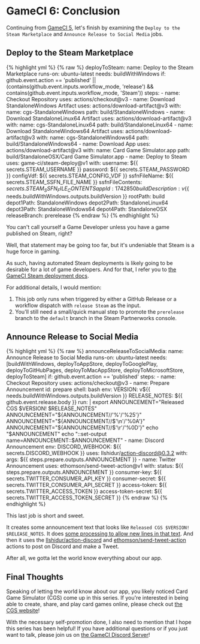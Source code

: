 # GameCI 6: Conclusion

Continuing from [GameCI 5](gameci-5_windows.html), let's finish by examining the `Deploy to the Steam Marketplace` and `Announce Release to Social Media` jobs.

## Deploy to the Steam Marketplace

{% highlight yml %}
{% raw %}
  deployToSteam:
    name: Deploy to the Steam Marketplace
    runs-on: ubuntu-latest
    needs:  buildWithWindows
    if: github.event.action == 'published' || (contains(github.event.inputs.workflow_mode, 'release') && contains(github.event.inputs.workflow_mode, 'Steam'))
    steps:
      - name: Checkout Repository
        uses: actions/checkout@v3
      - name: Download StandaloneWindows Artifact
        uses: actions/download-artifact@v3
        with:
          name: cgs-StandaloneWindows
          path: build/StandaloneWindows
      - name: Download StandaloneLinux64 Artifact
        uses: actions/download-artifact@v3
        with:
          name: cgs-StandaloneLinux64
          path: build/StandaloneLinux64
      - name: Download StandaloneWindows64 Artifact
        uses: actions/download-artifact@v3
        with:
          name: cgs-StandaloneWindows64
          path: build/StandaloneWindows64
      - name: Download App
        uses: actions/download-artifact@v3
        with:
          name: Card Game Simulator.app
          path: build/StandaloneOSX/Card Game Simulator.app
      - name: Deploy to Steam
        uses: game-ci/steam-deploy@v1
        with:
          username: ${{ secrets.STEAM_USERNAME }}
          password:  ${{ secrets.STEAM_PASSWORD }}
          configVdf: ${{ secrets.STEAM_CONFIG_VDF }}
          ssfnFileName: ${{ secrets.STEAM_SSFN_FILE_NAME }}
          ssfnFileContents: ${{ secrets.STEAM_SSFN_FILE_CONTENTS }}
          appId: 1742850
          buildDescription: v${{ needs.buildWithWindows.outputs.buildVersion }}
          rootPath: build
          depot1Path: StandaloneWindows
          depot2Path: StandaloneLinux64
          depot3Path: StandaloneWindows64
          depot4Path: StandaloneOSX
          releaseBranch: prerelease
{% endraw %}
{% endhighlight %}

You can't call yourself a Game Developer unless you have a game published on Steam, right?

Well, that statement may be going too far, but it's undeniable that Steam is a huge force in gaming.

As such, having automated Steam deployments is likely going to be desirable for a lot of game developers.
And for that, I refer you to [the GameCI Steam deployment docs](https://game.ci/docs/github/deployment/steam).

For additional details, I would mention:
1. This job only runs when triggered by either a GitHub Release or a workflow dispatch with `release Steam` as the input.
2. You'll still need a small/quick manual step to promote the `prerelease` branch to the `default` branch in the Steam Partnerworks console.

## Announce Release to Social Media

{% highlight yml %}
{% raw %}
  announceReleaseToSocialMedia:
    name: Announce Release to Social Media
    runs-on: ubuntu-latest
    needs: [buildWithWindows, deployToAppStore, deployToGooglePlay, deployToGitHubPages, deployToMacAppStore, deployToMicrosoftStore, deployToSteam]
    if: github.event.action == 'published'
    steps:
      - name: Checkout Repository
        uses: actions/checkout@v3
      - name: Prepare Announcement
        id: prepare
        shell: bash
        env:
          VERSION: v${{ needs.buildWithWindows.outputs.buildVersion }}
          RELEASE_NOTES: ${{ github.event.release.body }}
        run: |
          export ANNOUNCEMENT="Released CGS $VERSION! $RELEASE_NOTES"
          ANNOUNCEMENT="${ANNOUNCEMENT//'%'/'%25'}"
          ANNOUNCEMENT="${ANNOUNCEMENT//$'\n'/'%0A'}"
          ANNOUNCEMENT="${ANNOUNCEMENT//$'\r'/'%0D'}"
          echo "$ANNOUNCEMENT"
          echo "::set-output name=ANNOUNCEMENT::$ANNOUNCEMENT"
      - name: Discord Announcement
        env:
          DISCORD_WEBHOOK: ${{ secrets.DISCORD_WEBHOOK }}
        uses: Ilshidur/action-discord@0.3.2
        with:
          args: ${{ steps.prepare.outputs.ANNOUNCEMENT }}
      - name: Twitter Announcement
        uses: ethomson/send-tweet-action@v1
        with:
          status: ${{ steps.prepare.outputs.ANNOUNCEMENT }}
          consumer-key: ${{ secrets.TWITTER_CONSUMER_API_KEY }}
          consumer-secret: ${{ secrets.TWITTER_CONSUMER_API_SECRET }}
          access-token: ${{ secrets.TWITTER_ACCESS_TOKEN }}
          access-token-secret: ${{ secrets.TWITTER_ACCESS_TOKEN_SECRET }}
{% endraw %}
{% endhighlight %}

This last job is short and sweet.

It creates some announcement text that looks like `Released CGS $VERSION! $RELEASE_NOTES`.
It does [some processing to allow new lines in that text](https://trstringer.com/github-actions-multiline-strings/).
And then it uses the [Ilshidur/action-discord](https://github.com/Ilshidur/action-discord) and [ethomson/send-tweet-action](https://github.com/marketplace/actions/send-tweet-action) actions to post on Discord and make a Tweet.

After all, we gotta let the world know everything about our app. 

## Final Thoughts

Speaking of letting the world know about our app, you likely noticed Card Game Simulator (CGS) come up in this series.
If you're interested in being able to create, share, and play card games online, please check out [the CGS website](https://www.cardgamesimulator.com/)!

With the necessary self-promotion done, I also need to mention that I hope this series has been helpful!
If you have additional questions or if you just want to talk, please join us on [the GameCI Discord Server](https://game.ci/discord)!
